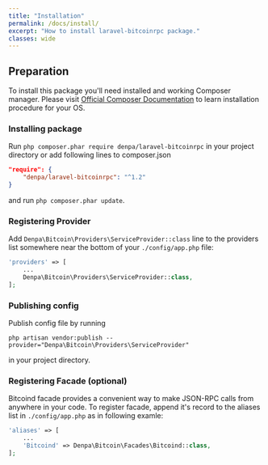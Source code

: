 ```yaml
---
title: "Installation"
permalink: /docs/install/
excerpt: "How to install laravel-bitcoinrpc package."
classes: wide
---
```

Preparation
-------------
To install this package you'll need installed and working Composer manager.
Please visit [Official Composer Documentation](https://getcomposer.org/doc/00-intro.md) to learn installation procedure for your OS.

### Installing package

Run ```php composer.phar require denpa/laravel-bitcoinrpc``` in your project directory or add following lines to composer.json
```json
"require": {
    "denpa/laravel-bitcoinrpc": "^1.2"
}
```
and run ```php composer.phar update```.

### Registering Provider

Add `Denpa\Bitcoin\Providers\ServiceProvider::class` line to the providers list somewhere near the bottom of your `./config/app.php` file:
```php
'providers' => [
    ...
    Denpa\Bitcoin\Providers\ServiceProvider::class,
];
```

### Publishing config

Publish config file by running
```
php artisan vendor:publish --provider="Denpa\Bitcoin\Providers\ServiceProvider"
```
in your project directory.

### Registering Facade (optional)

Bitcoind facade provides a convenient way to make JSON-RPC calls from anywhere in your code.
To register facade, append it's record to the aliases list in `./config/app.php` as in following examle:
```php
'aliases' => [
    ...
    'Bitcoind' => Denpa\Bitcoin\Facades\Bitcoind::class,
];
```
